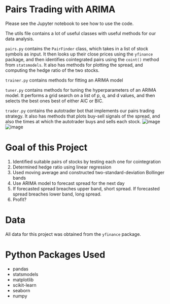 # Pairs Trading with ARIMA

Please see the Jupyter notebook to see how to use the code. 

The utils file contains a lot of useful classes with useful methods for our data analysis.

`pairs.py` contains the `PairFinder` class, which takes in a list of stock symbols as input. It then looks up their close prices using the `yfinance` package, and then identifies cointegrated pairs using the `coint()` method from `statsmodels`. It also has methods for plotting the spread, and computing the hedge ratio of the two stocks.

`trainer.py` contains methods for fitting an ARIMA model

`tuner.py` contains methods for tuning the hyperparameters of an ARIMA model. It performs a grid search on a list of p, q, and d values, and then selects the best ones best of either AIC or BIC.

`trader.py` contains the autotrader bot that implements our pairs trading strategy. It also has methods that plots buy-sell signals of the spread, and also the times at which the autotrader buys and sells each stock.
![image](https://github.com/user-attachments/assets/457c2be3-da25-4dd6-9da4-ebe2894dcd7c) ![image](https://github.com/user-attachments/assets/0ccb6527-51cf-4d35-9217-b857a9c5f2fd)

# Goal of this Project
 1. Identified suitable pairs of stocks by testing each one for cointegration
 2. Determined hedge ratio using linear regression
 3. Used moving average and constructed two-standard-deviation Bollinger bands
 4. Use ARIMA model to forecast spread for the next day
 5. If forecasted spread breaches upper band, short spread. If forecasted spread breaches lower band, long spread.
 6. Profit?

# Data 
All data for this project was obtained from the `yfinance` package. 

# Python Packages Used
 - pandas
 - statsmodels
 - matplotlib
 - scikit-learn
 - seaborn
 - numpy
